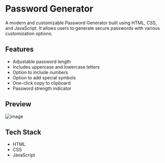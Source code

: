 # Password Generator

A modern and customizable Password Generator built using HTML, CSS, and JavaScript. It allows users to generate secure passwords with various customization options.

## Features

- Adjustable password length  
- Includes uppercase and lowercase letters  
- Option to include numbers  
- Option to add special symbols  
- One-click copy to clipboard  
- Password strength indicator  

## Preview

![image](https://github.com/user-attachments/assets/0a3f1e45-e4a2-441d-b6e2-d2bfa4838061)

## Tech Stack

- HTML  
- CSS 
- JavaScript
